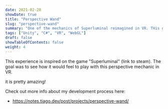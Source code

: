 ```yaml
---
date: 2021-02-28
showDate: true
title: "Perspective Wand"
slug: "perspective-wand"
summary: "One of the mechanics of Superluminal reimagined in VR. THis game mechanic is mind-bending in VR."
tags: ["Unity", "C#", "VR", "WebGL"]
draft: false
showTableOfContents: false
weight: 4
---
```


This experience is inspired on the game "Superluminal" (link to steam).
The goal was to see how it would feel to play with this perspective mechanic in VR.

it is pretty amazing!

Check out more info about my development process here:
- https://notes.tiago.dev/post/projects/perspective-wand/